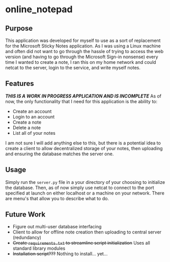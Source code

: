 # online_notepad

## Purpose
This application was developed for myself to use as a sort of replacement for the Microsoft Sticky Notes application. As I was using a Linux machine and often did not want to go through the hassle of trying to access the web version (and having to go through the Microsoft Sign-in nonsense) every time I wanted to create a note, I ran this on my home network and could netcat to the server, login to the service, and write myself notes.

## Features
*__THIS IS A WORK IN PROGRESS APPLICATION AND IS INCOMPLETE__*
As of now, the only functionality that I need for this application is the ability to:
  - Create an account
  - Login to an account
  - Create a note
  - Delete a note
  - List all of your notes
    
I am not sure I will add anything else to this, but there is a potential idea to create a client to allow decentralized storage of your notes, then uploading and ensuring the database matches the server one.

## Usage
Simply run the `server.py` file in a your directory of your choosing to initialize the database. Then, as of now simply use netcat to connect to the port specified at launch on either localhost or a machine on your network. There are menu's that allow you to describe what to do.

## Future Work
- Figure out multi-user database interfacing
- Client to allow for offline note creation then uploading to central server (redundancy)
- ~~Create `requirements.txt` to streamline script initialization~~ Uses all standard library modules
- ~~Installation script???~~ Nothing to install... yet...
